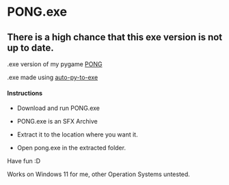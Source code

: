 # PONG.exe

## **There is a high chance that this exe version is not up to date.**

.exe version of my pygame [PONG](https://github.com/Kai-Guan/PONG)

.exe made using [auto-py-to-exe](https://pypi.org/project/auto-py-to-exe/)

#### Instructions

- Download and run PONG.exe

- PONG.exe is an SFX Archive

- Extract it to the location where you want it.

- Open pong.exe in the extracted folder.

Have fun :D

Works on Windows 11 for me, other Operation Systems untested.
